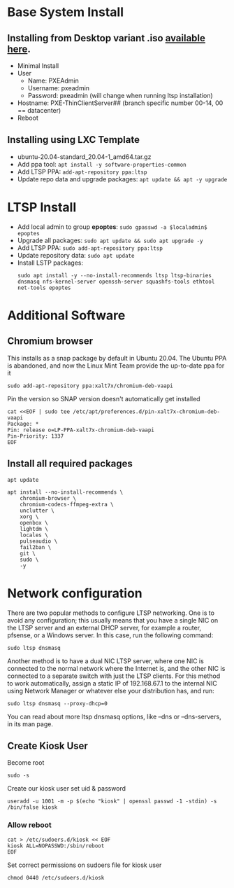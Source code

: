 # Base System Install
## Installing from Desktop variant .iso [available here](https://releases.ubuntu.com/20.04.2.0/ubuntu-20.04.2.0-desktop-amd64.iso]).
  - Minimal Install 
  - User
    - Name: PXEAdmin
    - Username: pxeadmin
    - Password: pxeadmin (will change when running ltsp installation)
  - Hostname: PXE-ThinClientServer## (branch specific number 00-14, 00 == datacenter)
  - Reboot


## Installing using LXC Template 
  - ubuntu-20.04-standard_20.04-1_amd64.tar.gz
  - Add ppa tool: `apt install -y software-properties-common`
  - Add LTSP PPA: `add-apt-repository ppa:ltsp`
  - Update repo data and upgrade packages: `apt update && apt -y upgrade`


# LTSP Install
  - Add local admin to group **epoptes**: `sudo gpasswd -a $localadmin$ epoptes`
  - Upgrade all packages: `sudo apt update && sudo apt upgrade -y`
  - Add LTSP PPA: `sudo add-apt-repository ppa:ltsp` 
  - Update repository data: `sudo apt update`
  - Install LSTP packages:   
      ```
      sudo apt install -y --no-install-recommends ltsp ltsp-binaries dnsmasq nfs-kernel-server openssh-server squashfs-tools ethtool net-tools epoptes
      ```

# Additional Software
## Chromium browser
This installs as a snap package by default in Ubuntu 20.04. The Ubuntu PPA is abandoned, and now the Linux Mint Team provide the up-to-date ppa for it
```
sudo add-apt-repository ppa:xalt7x/chromium-deb-vaapi
```
Pin the version so SNAP version doesn't automatically get installed
```
cat <<EOF | sudo tee /etc/apt/preferences.d/pin-xalt7x-chromium-deb-vaapi
Package: *
Pin: release o=LP-PPA-xalt7x-chromium-deb-vaapi
Pin-Priority: 1337
EOF
```


## Install all required packages
```
apt update
```

```
apt install --no-install-recommends \
    chromium-browser \
    chromium-codecs-ffmpeg-extra \
    unclutter \
    xorg \
    openbox \
    lightdm \
    locales \
    pulseaudio \
    fail2ban \
    git \
    sudo \
    -y
```





# Network configuration

There are two popular methods to configure LTSP networking. One is to avoid any configuration; this usually means that you have a single NIC on the LTSP server and an external DHCP server, for example a router, pfsense, or a Windows server. In this case, run the following command:
```
sudo ltsp dnsmasq
```
Another method is to have a dual NIC LTSP server, where one NIC is connected to the normal network where the Internet is, and the other NIC is connected to a separate switch with just the LTSP clients. For this method to work automatically, assign a static IP of 192.168.67.1 to the internal NIC using Network Manager or whatever else your distribution has, and run:
```
sudo ltsp dnsmasq --proxy-dhcp=0
```
You can read about more ltsp dnsmasq options, like –dns or –dns-servers, in its man page.



## Create Kiosk User
Become root
```
sudo -s
```


Create our kiosk user set uid & password
```
useradd -u 1001 -m -p $(echo "kiosk" | openssl passwd -1 -stdin) -s /bin/false kiosk
```

### Allow reboot

```
cat > /etc/sudoers.d/kiosk << EOF
kiosk ALL=NOPASSWD:/sbin/reboot
EOF
```

Set correct permissions on sudoers file for kiosk user
```
chmod 0440 /etc/sudoers.d/kiosk
```